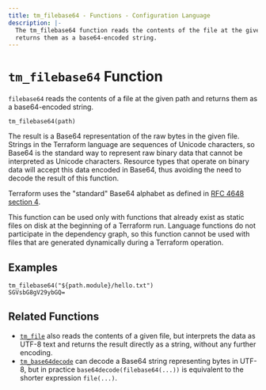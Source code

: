 ```yaml
---
title: tm_filebase64 - Functions - Configuration Language
description: |-
  The tm_filebase64 function reads the contents of the file at the given path and
  returns them as a base64-encoded string.
---
```


# `tm_filebase64` Function

`filebase64` reads the contents of a file at the given path and returns them as
a base64-encoded string.

```hcl
tm_filebase64(path)
```

The result is a Base64 representation of the raw bytes in the given file.
Strings in the Terraform language are sequences of Unicode characters, so
Base64 is the standard way to represent raw binary data that cannot be
interpreted as Unicode characters. Resource types that operate on binary
data will accept this data encoded in Base64, thus avoiding the need to
decode the result of this function.

Terraform uses the "standard" Base64 alphabet as defined in
[RFC 4648 section 4](https://tools.ietf.org/html/rfc4648#section-4).

This function can be used only with functions that already exist as static
files on disk at the beginning of a Terraform run. Language functions do not
participate in the dependency graph, so this function cannot be used with
files that are generated dynamically during a Terraform operation.

## Examples

```
tm_filebase64("${path.module}/hello.txt")
SGVsbG8gV29ybGQ=
```

## Related Functions

* [`tm_file`](./tm_file.md) also reads the contents of a given file,
  but interprets the data as UTF-8 text and returns the result directly
  as a string, without any further encoding.
* [`tm_base64decode`](./tm_base64decode.md) can decode a Base64 string representing
  bytes in UTF-8, but in practice `base64decode(filebase64(...))` is equivalent
  to the shorter expression `file(...)`.
